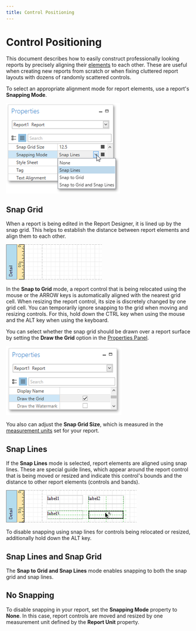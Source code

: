 ```yaml
---
title: Control Positioning
---
```

# Control Positioning
This document describes how to easily construct professionally looking reports by precisely aligning their [elements](../../../../../../interface-elements-for-desktop/articles/report-designer/report-designer-for-wpf/report-elements/report-controls.md) to each other. These are useful when creating new reports from scratch or when fixing cluttered report layouts with dozens of randomly scattered controls.

To select an appropriate alignment mode for report elements, use a report's **Snapping Mode**.

![EUD_WpfReportDesigner_Positioning_1](../../../../../images/Img123807.png)

## Snap Grid
When a report is being edited in the Report Designer, it is lined up by the snap grid. This helps to establish the distance between report elements and align them to each other.

![EUD_WpfReportDesigner_Positioning_2](../../../../../images/Img123808.png)

In the **Snap to Grid** mode, a report control that is being relocated using the mouse or the ARROW keys is automatically aligned with the nearest grid cell. When resizing the report control, its size is discretely changed by one grid cell. You can temporarily ignore snapping to the grid when moving and resizing controls. For this, hold down the CTRL key when using the mouse and the ALT key when using the keyboard.

You can select whether the snap grid should be drawn over a report surface by setting the **Draw the Grid** option in the [Properties Panel](../../../../../../interface-elements-for-desktop/articles/report-designer/report-designer-for-wpf/interface-elements/properties-panel.md).

![EUD_WpfReportDesigner_Positioning_3](../../../../../images/Img123809.png)

You also can adjust the **Snap Grid Size**, which is measured in the [measurement units](../../../../../../interface-elements-for-desktop/articles/report-designer/report-designer-for-wpf/creating-reports/basic-operations/change-measurement-units-of-a-report.md) set for your report.

## Snap Lines
If the **Snap Lines** mode is selected, report elements are aligned using snap lines. These are special guide lines, which appear around the report control that is being moved or resized and indicate this control's bounds and the distance to other report elements (controls and bands).

![EUD_WpfReportDesigner_Positioning_4](../../../../../images/Img123810.png)

To disable snapping using snap lines for controls being relocated or resized, additionally hold down the ALT key.

## Snap Lines and Snap Grid
The **Snap to Grid and Snap Lines** mode enables snapping to both the snap grid and snap lines.

## No Snapping
To disable snapping in your report, set the **Snapping Mode** property to **None**. In this case, report controls are moved and resized by one measurement unit defined by the **Report Unit** property.